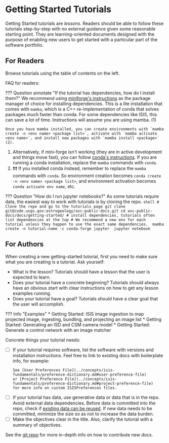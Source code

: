 # Getting Started Tutorials

Getting Started tutorials are *lessons*. Readers should be able to follow these tutorials step-by-step with no external guidance given some reasonable starting point. They are learning-oriented documents designed with the purpose of enabling new users to get started with a particular part of the software portfolio. 

## For Readers 
[comment]: <> (This is a good place to mention any places for someone to start looking in. Highlight specific docs with high value or that we identify readers commonly want to see. You can also put info for users trying to get notebooks/tutorials running)

Browse tutorials using the table of contents on the left. 

FAQ for readers:

??? Question annotate "If the tutorial has dependencies, how do I install them?"
	We recommend using [miniforge's instructions](https://github.com/conda-forge/miniforge#install) as the package manager of choice for installing dependencies. This is a lite installation that comes with `mamba`, which is a C++ re-implementation of conda that solves packages much faster than conda. For some dependencies like ISIS, this can save a lot of time. Instructions will assume you are using mamba. (1) 

    Once you have mamba installed, you can create environments with `mamba create -n <env name> <package list>`, activate with `mamba activate <env name>`, and install new packages with `mamba install <package>` (2). 
    
1. Alternatively, if mini-forge isn't working (they are in active development and things move fast), you can follow [conda's instructions](https://docs.anaconda.com/free/anaconda/install/). If you are running a conda installation, replace the `mamba` commands with `conda`.
2. :exclamation::exclamation::exclamation: If you installed conda instead, remember to replace the `mamba` commands with `conda`. So environment creation becomes `conda create -n <env name> <package list>`, and environment activation becomes `conda activate env name`, etc.
    

??? Question "How do I run jupyter notebooks?" 
    As some tutorials require data, the easiest way to work with tutorials is by cloning the repo.
    ```shell
    # Clone the repo and go to the tutorials page
    git clone git@code.usgs.gov:astrogeology/asc-public-docs.git
    cd asc-public-docs/docs/getting-started/
    # install dependencies, tutorials often list dependencies at the top
    # We recommend a new env for each tutorial unless they happen to use the exact same dependencies. 
    mamba create -n tutorial-name -c conda-forge jupyter 
    jupyter notebook
    ``` 

## For Authors

When creating a new getting-started tutorial, first you need to make sure what you are creating is a tutorial. Ask yourself: 

* What is the lesson? Tutorials should have a lesson that the user is expected to learn. 
* Does your tutorial have a concrete beginning? Tutorials should always have an obvious start with clear instructions on how to get any lesson examples running. 
* Does your tutorial have a goal? Tutorials should have a clear goal that the user will accomplish. 

??? Info "Examples"
    * Getting Started: ISIS image ingestion to map projected image, ingesting, bundling, and projecting an image list 
    * Getting Started: Generating an ISD and CSM camera model
    * Getting Started: Generate a control network with an image matcher 

Concrete things your tutorial needs: 

- [ ] If your tutorial requires software, list the software with versions and installation instructions. Feel free to link to existing docs with boilerplate info, for example:
   ```
   See [User Preferences File](../concepts/isis-fundamentals/preference-dictionary.md#user-preference-file) 
   or [Project Preference File](../concepts/isis-fundamentals/preference-dictionary.md#project-preference-file) 
   for more info on custom ISISPreferences files.
   ```
- [ ] If your tutorial has data, use generative data or data that is in the repo. Avoid external data dependencies. Before data is committed into the repo, check if [existing data can be reused](https://github.com/DOI-USGS/asc-public-docs/tree/main/docs/assets). If new data needs to be committed, minimize the size so as not to increase the data burden. 
- [ ] Make the objectives clear in the title. Also, clarify the tutorial with a summary of objectives. 

See the [git repo](https://code.usgs.gov/astrogeology/asc-public-docs) for more in-depth info on how to contribute new docs. 
